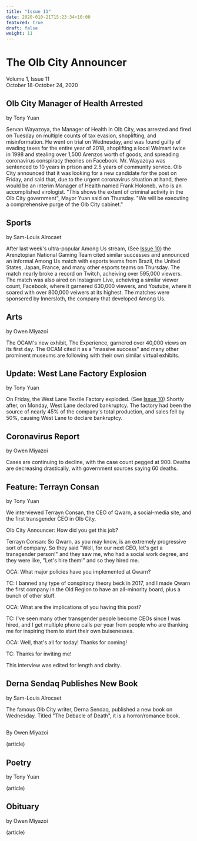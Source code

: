 ```yaml
---
title: "Issue 11"
date: 2020-010-21T15:23:34+10:00
featured: true
draft: false
weight: 11
---
```



# The Olb City Announcer
Volume 1, Issue 11  
October 18-October 24, 2020

## Olb City Manager of Health Arrested
by Tony Yuan

Servan Wayazoya, the Manager of Health in Olb City, was arrested and fired on Tuesday on multiple counts of tax evasion, shoplifting, and misinformation. He went on trial on Wednesday, and was found guilty of evading taxes for the entire year of 2018, shoplifting a local Walmart twice in 1998 and stealing over 1,500 Arenzos worth of goods, and spreading coronavirus conspiracy theories on Facebook. Mr. Wayazoya was sentenced to 10 years in prison and 2.5 years of community service. Olb City announced that it was looking for a new candidate for the post on Friday, and said that, due to the urgent coronavirus situation at hand, there would be an interim Manager of Health named Frank Holoneb, who is an accomplished virologist. "This shows the extent of criminal activity in the Olb City government", Mayor Yuan said on Thursday. "We will be executing a comprehensive purge of the Olb City cabinet."

## Sports
by Sam-Louis Alrocaet

After last week's ultra-popular Among Us stream, (See [Issue 10](https://www.arenztopia.com/news/issue-10/)) the Arenztopian National Gaming Team cited similar successes and announced an informal Among Us match with esports teams from Brazil, the United States, Japan, France, and many other esports teams on Thursday. The match nearly broke a record on Twitch, acheiving over 595,000 viewers. The match was also aired on Instagram Live, acheiving a similar viewer count, Facebook, where it garnered 630,000 viewers, and Youtube, where it soared with over 800,000 veiwers at its highest. The matches were sponsered by Innersloth, the company that developed Among Us.

## Arts
by Owen Miyazoi

The OCAM's new exhibit, The Experience, garnered over 40,000 views on its first day. The OCAM cited it as a "massive success" and many other prominent museums are following with their own similar virtual exhibits.

## Update: West Lane Factory Explosion
by Tony Yuan

On Friday, the West Lane Textile Factory exploded. (See [Issue 10](https://www.arenztopia.com/news/issue-10/)) Shortly after, on Monday, West Lane declared bankruptcy. The factory had been the source of nearly 45% of the company's total production, and sales fell by 50%, causing West Lane to declare bankruptcy.

## Coronavirus Report
by Owen Miyazoi

Cases are continuing to decline, with the case count pegged at 900. Deaths are decreasing drastically, with government sources saying 60 deaths.

## Feature: Terrayn Consan
by Tony Yuan

We interviewed Terrayn Consan, the CEO of Qwarn, a social-media site, and the first transgender CEO in Olb City.

Olb City Announcer: How did you get this job?

Terrayn Consan: So Qwarn, as you may know, is an extremely progressive sort of company. So they said "Well, for our next CEO, let's get a transgender person!" and they saw me, who had a social work degree, and they were like, "Let's hire them!" and so they hired me.

OCA: What major policies have you implemented at Qwarn?

TC: I banned any type of conspiracy theory beck in 2017, and I made Qwarn the first company in the Old Region to have an all-minority board, plus a bunch of other stuff.

OCA: What are the implications of you having this post?

TC: I've seen many other transgender people become CEOs since I was hired, and I get multiple phone calls per year from people who are thanking me for inspiring them to start their own buisenesses.

OCA: Well, that's all for today! Thanks for coming!

TC: Thanks for inviting me!

This interview was edited for length and clarity.

## Derna Sendaq Publishes New Book
by Sam-Louis Alrocaet

The famous Olb City writer, Derna Sendaq, published a new book on Wednesday. Titled "The Debacle of Death", it is a horror/romance book.

## 
By Owen Miyazoi

(article)

## Poetry
by Tony Yuan

(article)

## Obituary
by Owen Miyazoi

(article)
